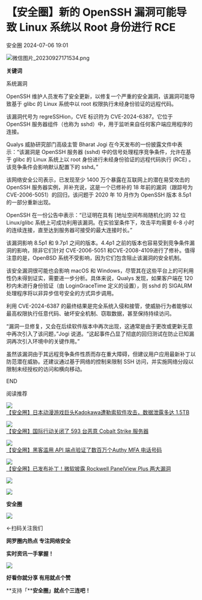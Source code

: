#  【安全圈】新的 OpenSSH 漏洞可能导致 Linux 系统以 Root 身份进行 RCE   
 安全圈   2024-07-06 19:01  
  
![](https://mmbiz.qpic.cn/sz_mmbiz_png/aBHpjnrGylgOvEXHviaXu1fO2nLov9bZ055v7s8F6w1DD1I0bx2h3zaOx0Mibd5CngBwwj2nTeEbupw7xpBsx27Q/640?wx_fmt=png&from=appmsg "微信图片_20230927171534.png")  
  
  
**关键词**  
  
  
  
系统漏洞  
  
  
OpenSSH 维护人员发布了安全更新，以修复一个严重的安全漏洞，该漏洞可能导致基于 glibc 的 Linux 系统中以 root 权限执行未经身份验证的远程代码。  
  
该漏洞代号为 regreSSHion，CVE 标识符为 CVE-2024-6387。它位于OpenSSH 服务器组件（也称为 sshd）中，用于监听来自任何客户端应用程序的连接。  
  
Qualys 威胁研究部门高级主管 Bharat Jogi 在今天发布的一份披露文件中表示：“该漏洞是 OpenSSH 服务器 (sshd) 中的信号处理程序竞争条件，允许在基于 glibc 的 Linux 系统上以 root 身份进行未经身份验证的远程代码执行 (RCE) 。该竞争条件会影响默认配置下的 sshd。”  
  
该网络安全公司表示，已发现至少 1400 万个暴露在互联网上的潜在易受攻击的 OpenSSH 服务器实例，并补充说，这是一个已修补的 18 年前的漏洞（跟踪号为CVE-2006-5051）的回归，该问题于 2020 年 10 月作为 OpenSSH 版本 8.5p1 的一部分重新出现。  
  
OpenSSH 在一份公告中表示：“已证明在具有 [地址空间布局随机化]的 32 位 Linux/glibc 系统上可成功利用该漏洞。在实验室条件下，攻击平均需要 6-8 小时的连续连接，直至达到服务器可接受的最大连接时长。”  
  
该漏洞影响 8.5p1 和 9.7p1 之间的版本。4.4p1 之前的版本也容易受到竞争条件漏洞的影响，除非它们针对 CVE-2006-5051 和CVE-2008-4109进行了修补。值得注意的是，OpenBSD 系统不受影响，因为它们包含阻止该漏洞的安全机制。  
  
该安全漏洞很可能也会影响 macOS 和 Windows，尽管其在这些平台上的可利用性仍未得到证实，需要进一步分析。具体来说，Qualys 发现，如果客户端在 120 秒内未进行身份验证（由 LoginGraceTime 定义的设置），则 sshd 的 SIGALRM 处理程序将以非异步信号安全的方式异步调用。  
  
利用 CVE-2024-6387 的最终结果是完全系统入侵和接管，使威胁行为者能够以最高权限执行任意代码、破坏安全机制、窃取数据，甚至保持持续访问。  
  
“漏洞一旦修复，又会在后续软件版本中再次出现，这通常是由于更改或更新无意中再次引入了该问题，”Jogi 说道。“这起事件凸显了彻底的回归测试在防止已知漏洞再次引入环境中的关键作用。”  
  
虽然该漏洞由于其远程竞争条件性质而存在重大障碍，但建议用户应用最新补丁以防范潜在威胁。还建议通过基于网络的控制来限制 SSH 访问，并实施网络分段以限制未经授权的访问和横向移动。  
  
END  
  
  
阅读推荐  
  
  
![](https://mmbiz.qpic.cn/sz_mmbiz_jpg/aBHpjnrGylhhhIj2uHnLF4jiao0zsoa5iaDic1icQVfJicqe5kcjlk6nkRRFrdibufYOicnsSOOlmfsFuibenIRe8s6LNA/640?wx_fmt=jpeg "")  
[【安全圈】日本动漫游戏巨头Kadokawa遭勒索软件攻击，数据泄露多达 1.5TB](http://mp.weixin.qq.com/s?__biz=MzIzMzE4NDU1OQ==&mid=2652062621&idx=1&sn=cb8910b6f52242567577dcabd399e145&chksm=f36e6fddc419e6cbf8763a15850c43dc83e702c92e294ce63bc99083cb746febd60f683a0c19&scene=21#wechat_redirect)  
  
  
  
![](https://mmbiz.qpic.cn/sz_mmbiz_jpg/aBHpjnrGyliaZFib8gVe2eDt6IvvzYYsuUdeczkrgmQiaLFsEII5GGZQEibZoNp4ENV00sr5jMm3t7KLLCEUdpKVHQ/640?wx_fmt=jpeg "")  
[【安全圈】国际行动关闭了 593 台恶意 Cobalt Strike 服务器](http://mp.weixin.qq.com/s?__biz=MzIzMzE4NDU1OQ==&mid=2652062621&idx=2&sn=fda4c58f2be7e09f99eaafd4684fee56&chksm=f36e6fddc419e6cb6f20413597452ca046b8669fcec3cb00e772a8b4ae3b4593b472e188aa2a&scene=21#wechat_redirect)  
  
  
  
![](https://mmbiz.qpic.cn/sz_mmbiz_jpg/aBHpjnrGyliaZFib8gVe2eDt6IvvzYYsuUw7BA2Sicew28ibwn9n6tvcQoibUw3ZgNicUlu2WQbgiaoAjfZcddFI0VM3w/640?wx_fmt=jpeg "")  
[【安全圈】黑客滥用 API 端点验证了数百万个Authy MFA 电话号码](http://mp.weixin.qq.com/s?__biz=MzIzMzE4NDU1OQ==&mid=2652062621&idx=3&sn=9fbb95cd5933a4310d84324e09bace04&chksm=f36e6fddc419e6cb9a6c050e5f758a603ecd9d5163c96621234ef305a69082edfd923f563376&scene=21#wechat_redirect)  
  
  
  
![](https://mmbiz.qpic.cn/sz_mmbiz_jpg/aBHpjnrGyliaZFib8gVe2eDt6IvvzYYsuUIKG8wlFeliaGuOtnnlGTPzaK2dXcO4dw5iaibIMibTic66TxiaLoJgRYx21g/640?wx_fmt=other "")  
[【安全圈】已发布补丁！微软披露 Rockwell PanelView Plus 两大漏洞](http://mp.weixin.qq.com/s?__biz=MzIzMzE4NDU1OQ==&mid=2652062621&idx=4&sn=a0d960abf9bef0212c3233e0d087d087&chksm=f36e6fddc419e6cbac4da04016c102c6761cbac09c8d6209f0013d3417898c3fd61c22875869&scene=21#wechat_redirect)  
  
  
  
  
  
  
![](https://mmbiz.qpic.cn/mmbiz_gif/aBHpjnrGylgeVsVlL5y1RPJfUdozNyCEft6M27yliapIdNjlcdMaZ4UR4XxnQprGlCg8NH2Hz5Oib5aPIOiaqUicDQ/640?wx_fmt=gif "")  
  
  
  
![](https://mmbiz.qpic.cn/mmbiz_png/aBHpjnrGylgeVsVlL5y1RPJfUdozNyCEDQIyPYpjfp0XDaaKjeaU6YdFae1iagIvFmFb4djeiahnUy2jBnxkMbaw/640?wx_fmt=png "")  
  
**安全圈**  
  
![](https://mmbiz.qpic.cn/mmbiz_gif/aBHpjnrGylgeVsVlL5y1RPJfUdozNyCEft6M27yliapIdNjlcdMaZ4UR4XxnQprGlCg8NH2Hz5Oib5aPIOiaqUicDQ/640?wx_fmt=gif "")  
  
  
←扫码关注我们  
  
**网罗圈内热点 专注网络安全**  
  
**实时资讯一手掌握！**  
  
  
![](https://mmbiz.qpic.cn/mmbiz_gif/aBHpjnrGylgeVsVlL5y1RPJfUdozNyCE3vpzhuku5s1qibibQjHnY68iciaIGB4zYw1Zbl05GQ3H4hadeLdBpQ9wEA/640?wx_fmt=gif "")  
  
**好看你就分享 有用就点个赞**  
  
**支持「****安全圈」就点个三连吧！**  
  
